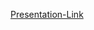 [Presentation-Link](https://drive.google.com/file/d/1W9t8PkK3yQETvL3sAhx0Ue1smVLuKaPO/view?usp=sharing)
